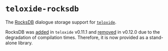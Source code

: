 # `teloxide-rocksdb`
The [RocksDB] dialogue storage support for [`teloxide`].

RocksDB was [added] in `teloxide` v0.11.1 and [removed] in v0.12.0 due to the degradation of compilation times. Therefore, it is now provided as a stand-alone library.

[added]: https://github.com/teloxide/teloxide/pull/753
[removed]: https://github.com/teloxide/teloxide/pull/761

[RocksDb]: http://rocksdb.org/
[`teloxide`]: https://github.com/teloxide/teloxide
